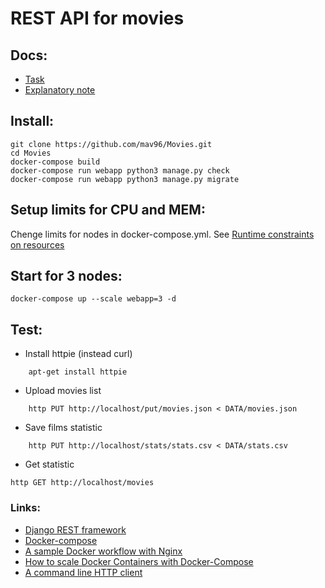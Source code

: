 # REST API for movies

## Docs:
* [Task](https://drive.google.com/file/d/0B5e-E0vLwQkNT3FPdUVfY2UzYVk/view?usp=sharing)
* [Explanatory note](https://docs.google.com/document/d/1NoKbG3W6_l0PWpwXr587dSaH0EYNZkl7TWTL2ANfaAg/edit?usp=sharing)

## Install:
```
git clone https://github.com/mav96/Movies.git
cd Movies
docker-compose build
docker-compose run webapp python3 manage.py check
docker-compose run webapp python3 manage.py migrate
```
## Setup limits for CPU and MEM:
Chenge limits for nodes in docker-compose.yml.
See [Runtime constraints on resources](https://docs.docker.com/engine/reference/run/#runtime-constraints-on-resources)


## Start for 3 nodes:
```
docker-compose up --scale webapp=3 -d
```


## Test:
* Install httpie (instead curl)
```
	apt-get install httpie
```

* Upload movies list
```
	http PUT http://localhost/put/movies.json < DATA/movies.json
```
* Save films statistic
```
	http PUT http://localhost/stats/stats.csv < DATA/stats.csv
```
* Get statistic
```
http GET http://localhost/movies
```

### Links:

 * [Django REST framework](http://www.django-rest-framework.org/)
 * [Docker-compose](https://docs.docker.com/compose/django/)
 * [A sample Docker workflow with Nginx](http://anandmanisankar.com/posts/docker-container-nginx-node-redis-example/)
 * [How to scale Docker Containers with Docker-Compose](https://www.brianchristner.io/how-to-scale-a-docker-container-with-docker-compose/)
 * [A command line HTTP client](https://httpie.org/doc)

